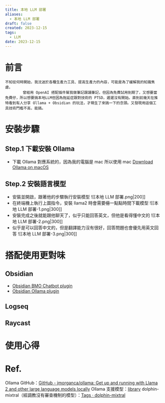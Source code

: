 ```yaml
---
title: 本地 LLM 部署
aliases:
  - 本地 LLM 部署
draft: false
created: 2023-12-15
tags:
  - LLM
date: 2023-12-15
---
```

# 前言
	不知從何時開始，我沈迷於各種生產力工具、提高生產力的內容，可能是為了緩解我的知識焦慮。
			曾經用 OpenAI 搭配插件幫我做筆記跟讀筆記，但因為免費試用到期了，又想要當免費仔，所以想要搞本地LLM但因為拖延症跟對技術的 PTSD，遲遲沒有開始。直到前幾天在推特看到有人分享 Ollama + Obsidian 的玩法，才萌生了來搞一下的念頭。又發現用這個工具技術門檻不高，能搞。
# 安裝步驟
## Step.1 下載安裝 Ollama
- 下載 Ollama 對應系統的，因為我的電腦是 mac 所以使用 mac
  [Download Ollama on macOS](https://ollama.ai/download)
## Step.2 安裝語言模型
- 安裝並開啟，跟著他的步驟執行安裝模型
  ![[本地 LLM 部署.png|200]]
- 在終端機上執行上圖指令，安裝 llama2 時會需要~~億~~一點點時間下載模型
  ![[本地 LLM 部署-1.png|300]]
- 安裝完成之後就能跟他聊天了，似乎只能回答英文，但他是看得懂中文的
  ![[本地 LLM 部署-2.png|300]]
- 似乎是可以回答中文的，但是翻譯能力沒有很好，回答問題也會優先用英文回答
  ![[本地 LLM 部署-3.png|300]]
# 搭配使用更對味
## Obsidian
- [Obsidian BMO Chatbot plugin](https://github.com/longy2k/obsidian-bmo-chatbot)
- [Obsidian Ollama plugin](https://github.com/hinterdupfinger/obsidian-ollama)
## Logseq
## Raycast
# 使用心得

# Ref.
Ollama GitHub：[GitHub - jmorganca/ollama: Get up and running with Llama 2 and other large language models locally](https://github.com/jmorganca/ollama)
Ollama 支援模型：[library](https://ollama.ai/library)
dolphin-mixtral（經調教沒有審查機制的模型）：[Tags · dolphin-mixtral](https://ollama.ai/library/dolphin-mixtral/tags)